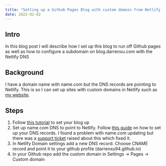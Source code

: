```yaml
---
title: "Setting up a Github Pages Blog with custom domain from Netlify DNS"
date: 2022-02-02
---
```


## Intro
In this blog post I will describe how I set up this blog to run off Github pages as well as how to configure a subdomain on blog.darrenxu.com with the Netlify DNS

## Background
I have a domain name with name.com but the DNS records are pointing to Netlify. This is so I can set up sites with custom domains in Netlify such as [my website](darrenxu.com).

## Steps
1. Follow [this tutorial](https://lab.github.com/githubtraining/github-pages) to set your blog up
2. Set up name.com DNS to point to Netlify. Follow [this guide](https://docs.netlify.com/domains-https/custom-domains/configure-external-dns/) on how to set up your DNS records. I found a problem with name.com updating but there was a [support ticket](https://answers.netlify.com/t/support-guide-name-com-domain-reports-a-dns-zone-for-this-domain-already-exists-on-ns1-error/11461) raised about this which fixed it.
3. In Netlify Domain settings add a new DNS record. Choose CNAME record and point it to your github profile (darrenxu94.github.io)
4. In your Github repo add the custom domain in Settings -> Pages -> Custom domain
